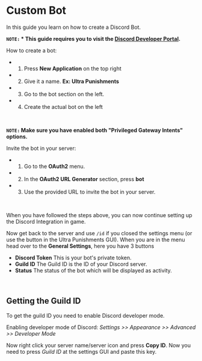 # Custom Bot
In this guide you learn on how to create a Discord Bot.
<br>

**``NOTE:`` * This guide requires you to visit the [Discord Developer Portal](https://discord.com/developers).**

How to create a bot:
* 1. Press **New Application** on the top right
* 2. Give it a name. **Ex: Ultra Punishments**
* 3. Go to the bot section on the left.
* 4. Create the actual bot on the left
<br>

**``NOTE:`` Make sure you have enabled both "Privileged Gateway Intents" options.**
<br>

Invite the bot in your server:
* 1. Go to the **OAuth2** menu.
* 2. In the **OAuth2 URL Generator** section, press **bot**
* 3. Use the provided URL to invite the bot in your server.
<br>

When you have followed the steps above, you can now continue setting up the Discord Integration in game.
<br>
 
Now get back to the server and use `/id` if you closed the settings menu (or use the button in the Ultra Punishments GUI).
When you are in the menu head over to the **General Settings**, here you have 3 buttons
<br>

* **Discord Token** This is your bot's private token.
* **Guild ID** The Guild ID is the ID of your Discord server.
* **Status** The status of the bot which will be displayed as activity.
<br>
 
## Getting the Guild ID
To get the guild ID you need to enable Discord developer mode.
<br>

Enabling developer mode of Discord:
*Settings >> Appearance >> Advanced >> Developer Mode*
<br>
 
Now right click your server name/server icon and press **Copy ID**.
Now you need to press *Guild ID* at the settings GUI and paste this key.